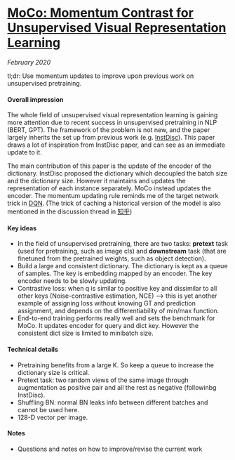 # [MoCo: Momentum Contrast for Unsupervised Visual Representation Learning](https://arxiv.org/abs/1911.05722)

_February 2020_

tl;dr: Use momentum updates to improve upon previous work on unsupervised pretraining.

#### Overall impression
The whole field of unsupervised visual representation learning is gaining more attention due to recent success in unsupervised pretraining in NLP (BERT, GPT). The framework of the problem is not new, and the paper largely inherits the set up from previous work (e.g. [InstDisc](http://openaccess.thecvf.com/content_cvpr_2018/CameraReady/0801.pdf)). This paper draws a lot of inspiration from InstDisc paper, and can see as an immediate update to it.

The main contribution of this paper is the update of the encoder of the dictionary. InstDisc proposed the dictionary which decoupled the batch size and the dictionary size. However it maintains and updates the representation of each instance separately. MoCo instead updates the encoder. The momentum updating rule reminds me of the target network trick in [DQN](nature_dqn_paper.md). (The trick of caching a historical version of the model is also mentioned in the discussion thread in [知乎](https://www.zhihu.com/question/355779873/answer/894687533))

#### Key ideas
- In the field of unsupervised pretraining, there are two tasks: **pretext** task (used for pretraining, such as image cls) and **downstream** task (that are finetuned from the pretrained weights, such as object detection).
- Build a large and consistent dictionary. The dictionary is kept as a queue of samples. The key is embedding mapped by an encoder. The key encoder needs to be slowly updating.
- Contrastive loss: when q is similar to positive key and dissimilar to all other keys (Noise-contrastive estimation, NCE) --> this is yet another example of assigning loss without knowing GT and prediction assignment, and depends on the differentiability of min/max function.
- End-to-end training performs really well and sets the benchmark for MoCo. It updates encoder for query and dict key. However the consistent dict size is limited to minibatch size. 

#### Technical details
- Pretraining benefits from a large K. So keep a queue to increase the dictionary size is critical.
- Pretext task: two random views of the same image through augmentation as positive pair and all the rest as negative (followinbg InstDisc).
- Shuffling BN: normal BN leaks info between different batches and cannot be used here. 
- 128-D vector per image.

#### Notes
- Questions and notes on how to improve/revise the current work  

